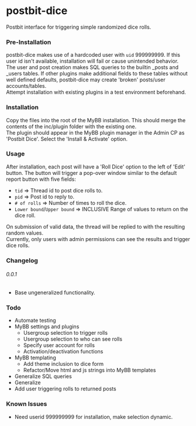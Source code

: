 # postbit-dice
Postbit interface for triggering simple randomized dice rolls.

### Pre-Installation
postbit-dice makes use of a hardcoded user with `uid` 999999999. If this user id isn't available, installation will fail or cause unintended behavior.  
The user and post creation makes SQL queries to the builtin _posts and _users tables. If other plugins make additional fields to these tables without well defined defaults, postbit-dice may create 'broken' posts/user accounts/tables.  
Attempt installation with existing plugins in a test environment beforehand.  

### Installation
Copy the files into the root of the MyBB installation. This should merge the contents of the inc/plugin folder with the existing one.  
The plugin should appear in the MyBB plugin manager in the Admin CP as 'Postbit Dice'. Select the 'Install & Activate' option.  

### Usage
After installation, each post will have a 'Roll Dice' option to the left of 'Edit' button. The button will trigger a pop-over window similar to the default report button with five fields:  
- `tid` => Thread id to post dice rolls to.  
- `pid` => Post id to reply to.  
- `# of rolls` => Number of times to roll the dice.  
- `Lower bound`/`Upper bound` => INCLUSIVE Range of values to return on the dice roll.

On submission of valid data, the thread will be replied to with the resulting random values.  
Currently, only users with admin permissions can see the results and trigger dice rolls.

### Changelog
###### 0.0.1
- Base ungeneralized functionality.

### Todo 
- Automate testing
- MyBB settings and plugins
    - Usergroup selection to trigger rolls
    - Usergroup selection to who can see rolls
    - Specify user account for rolls
    - Activation/deactivation functions
- MyBB templating
    - Add theme inclusion to dice form 
    - Refactor/Move html and js strings into MyBB templates
- Generalize SQL queries
- Generalize
- Add user triggering rolls to returned posts

### Known Issues
- Need userid 999999999 for installation, make selection dynamic.
